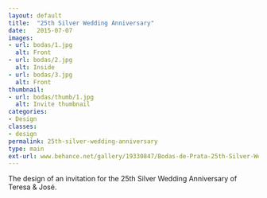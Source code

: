 ```yaml
---
layout: default
title:  "25th Silver Wedding Anniversary"
date:   2015-07-07
images: 
- url: bodas/1.jpg
  alt: Front
- url: bodas/2.jpg
  alt: Inside
- url: bodas/3.jpg
  alt: Front
thumbnail:
- url: bodas/thumb/1.jpg
  alt: Invite thumbnail
categories:
- Design
classes:
- design
permalink: 25th-silver-wedding-anniversary
type: main
ext-url: www.behance.net/gallery/19330847/Bodas-de-Prata-25th-Silver-Wedding-Anniversary
---
```

The design of an invitation for the 25th Silver Wedding Anniversary of Teresa & José.
